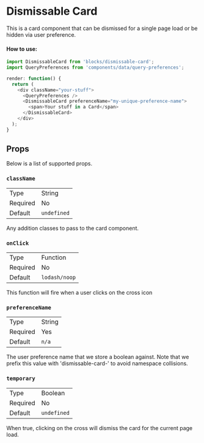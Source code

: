 Dismissable Card
=========
This is a card component that can be dismissed for a single page load or be hidden
via user preference.

#### How to use:

```js
import DismissableCard from 'blocks/dismissable-card';
import QueryPreferences from 'components/data/query-preferences';

render: function() {
  return (
    <div className="your-stuff">
      <QueryPreferences />
      <DismissableCard preferenceName="my-unique-preference-name">
        <span>Your stuff in a Card</span>
      </DismissableCard>
    </div>
  );
}
```

## Props

Below is a list of supported props.

### `className`

<table>
	<tr><td>Type</td><td>String</td></tr>
	<tr><td>Required</td><td>No</td></tr>
	<tr><td>Default</td><td><code>undefined</code></td></tr>
</table>

Any addition classes to pass to the card component.

### `onClick`

<table>
	<tr><td>Type</td><td>Function</td></tr>
	<tr><td>Required</td><td>No</td></tr>
	<tr><td>Default</td><td><code>lodash/noop</code></td></tr>
</table>

This function will fire when a user clicks on the cross icon

### `preferenceName`

<table>
	<tr><td>Type</td><td>String</td></tr>
	<tr><td>Required</td><td>Yes</td></tr>
	<tr><td>Default</td><td><code>n/a</code></td></tr>
</table>

The user preference name that we store a boolean against. 
Note that we prefix this value with 'dismissable-card-' to avoid namespace collisions.

### `temporary`

<table>
	<tr><td>Type</td><td>Boolean</td></tr>
	<tr><td>Required</td><td>No</td></tr>
	<tr><td>Default</td><td><code>undefined</code></td></tr>
</table>

When true, clicking on the cross will dismiss the card for the current page load.